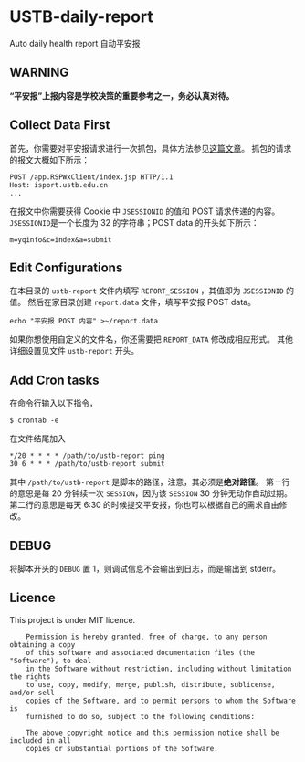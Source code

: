 # USTB-daily-report
Auto daily health report 自动平安报

## WARNING
**“平安报”上报内容是学校决策的重要参考之一，务必认真对待。**

## Collect Data First
首先，你需要对平安报请求进行一次抓包，具体方法参见[这篇文章](https://blog.vincenteliang.cn/2020/05/31/ustb_checkIn_auto#%E6%8A%93%E5%8C%85-packet-capture)。
抓包的请求的报文大概如下所示：
```
POST /app.RSPWxClient/index.jsp HTTP/1.1
Host: isport.ustb.edu.cn
...
```
在报文中你需要获得 Cookie 中 `JSESSIONID` 的值和 POST 请求传递的内容。
`JSESSIONID`是一个长度为 32 的字符串；POST data 的开头如下所示：
```
m=yqinfo&c=index&a=submit
```

## Edit Configurations

在本目录的 `ustb-report` 文件内填写 `REPORT_SESSION` ，其值即为 `JSESSIONID` 的值。
然后在家目录创建 `report.data` 文件，填写平安报 POST data。
```
echo "平安报 POST 内容" >~/report.data
```
如果你想使用自定义的文件名，你还需要把 `REPORT_DATA` 修改成相应形式。
其他详细设置见文件 `ustb-report` 开头。

## Add Cron tasks
在命令行输入以下指令，
```
$ crontab -e
```
在文件结尾加入
```
*/20 * * * * /path/to/ustb-report ping
30 6 * * * /path/to/ustb-report submit
```
其中 `/path/to/ustb-report` 是脚本的路径，注意，其必须是**绝对路径**。
第一行的意思是每 20 分钟续一次 `SESSION`，因为该 `SESSION` 30 分钟无动作自动过期。
第二行的意思是每天 6:30 的时候提交平安报，你也可以根据自己的需求自由修改。

## DEBUG
将脚本开头的 `DEBUG` 置 1，则调试信息不会输出到日志，而是输出到 stderr。

## Licence

This project is under MIT licence.

        Permission is hereby granted, free of charge, to any person obtaining a copy
        of this software and associated documentation files (the "Software"), to deal
        in the Software without restriction, including without limitation the rights
        to use, copy, modify, merge, publish, distribute, sublicense, and/or sell
        copies of the Software, and to permit persons to whom the Software is
        furnished to do so, subject to the following conditions:

        The above copyright notice and this permission notice shall be included in all
        copies or substantial portions of the Software.